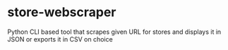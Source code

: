 # store-webscraper
Python CLI based tool that scrapes given URL for stores and displays it in JSON or exports it in CSV on choice
